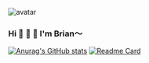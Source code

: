 ![avatar](https://raw.githubusercontent.com/TributePaulWalker/PaulWalker/main/PaulWalker.JPG)
### Hi 👋 👋 👋 I'm Brian～
[![Anurag's GitHub stats](https://github-readme-stats.vercel.app/api?username=TributePaulWalker&show_icons=true)](https://github.com/TributePaulWalker)
[![Readme Card](https://github-readme-stats.vercel.app/api/pin/?username=TributePaulWalker&repo=github-readme-stats)](https://github.com/TributePaulWalker)



